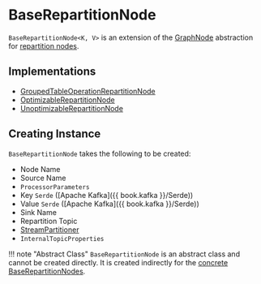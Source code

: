 # BaseRepartitionNode

`BaseRepartitionNode<K, V>` is an extension of the [GraphNode](GraphNode.md) abstraction for [repartition nodes](#implementations).

## Implementations

* [GroupedTableOperationRepartitionNode](GroupedTableOperationRepartitionNode.md)
* [OptimizableRepartitionNode](OptimizableRepartitionNode.md)
* [UnoptimizableRepartitionNode](UnoptimizableRepartitionNode.md)

## Creating Instance

`BaseRepartitionNode` takes the following to be created:

* <span id="nodeName"> Node Name
* <span id="sourceName"> Source Name
* <span id="processorParameters"> `ProcessorParameters`
* <span id="keySerde"> Key `Serde` ([Apache Kafka]({{ book.kafka }}/Serde))
* <span id="valueSerde"> Value `Serde` ([Apache Kafka]({{ book.kafka }}/Serde))
* <span id="sinkName"> Sink Name
* <span id="repartitionTopic"> Repartition Topic
* <span id="partitioner"> [StreamPartitioner](../processor/StreamPartitioner.md)
* <span id="internalTopicProperties"> `InternalTopicProperties`

!!! note "Abstract Class"
    `BaseRepartitionNode` is an abstract class and cannot be created directly. It is created indirectly for the [concrete BaseRepartitionNodes](#implementations).
